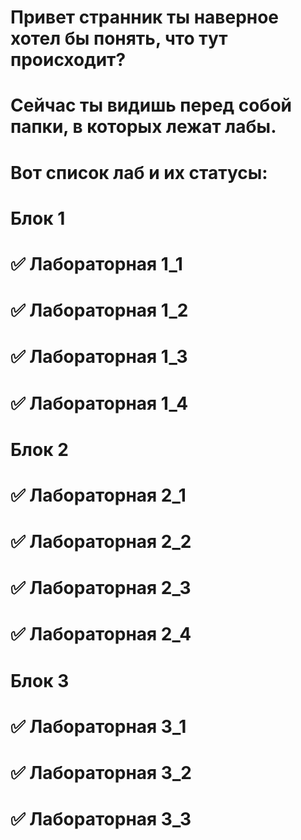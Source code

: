 # Привет странник ты наверное хотел бы понять, что тут происходит?
# Сейчас ты видишь перед собой папки, в которых лежат лабы.
# Вот список лаб и их статусы:
# Блок 1
#
# ✅ Лабораторная 1_1 
# ✅ Лабораторная 1_2 
# ✅ Лабораторная 1_3 
# ✅ Лабораторная 1_4 
#
# Блок 2
#
# ✅ Лабораторная 2_1
# ✅ Лабораторная 2_2
# ✅ Лабораторная 2_3
# ✅ Лабораторная 2_4
#
# Блок 3
#
# ✅ Лабораторная 3_1
# ✅ Лабораторная 3_2
# ✅ Лабораторная 3_3
